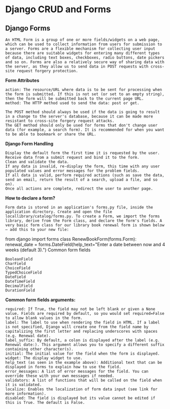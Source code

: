 # Django CRUD and Forms

## Django Forms

    An HTML Form is a group of one or more fields/widgets on a web page, which can be used to collect information from users for submission to a server. Forms are a flexible mechanism for collecting user input because there are suitable widgets for entering many different types of data, including text boxes, checkboxes, radio buttons, date pickers and so on. Forms are also a relatively secure way of sharing data with the server, as they allow us to send data in POST requests with cross-site request forgery protection.

**Form Attributes**

    action: The resource/URL where data is to be sent for processing when the form is submitted. If this is not set (or set to an empty string), then the form will be submitted back to the current page URL.
    method: The HTTP method used to send the data: post or get.

    The POST method should always be used if the data is going to result in a change to the server's database, because it can be made more resistant to cross-site forgery request attacks.
    The GET method should only be used for forms that don't change user data (for example, a search form). It is recommended for when you want to be able to bookmark or share the URL.

**Django Form Handling**

    Display the default form the first time it is requested by the user.
    Receive data from a submit request and bind it to the form.
    Clean and validate the data.
    If any data is invalid, re-display the form, this time with any user populated values and error messages for the problem fields.
    If all data is valid, perform required actions (such as save the data, send an email, return the result of a search, upload a file, and so on).
    Once all actions are complete, redirect the user to another page.

**How to declare a form?**

    Form data is stored in an application's forms.py file, inside the application directory. Create and open the file locallibrary/catalog/forms.py. To create a Form, we import the forms library, derive from the Form class, and declare the form's fields. A very basic form class for our library book renewal form is shown below — add this to your new file:

from django import forms class RenewBookForm(forms.Form): renewal_date = forms.DateField(help_text="Enter a date between now and 4 weeks (default 3).")
Common form fields

    BooleanField
    CharField
    ChoiceField
    TypedChoiceField
    DateField
    DateTimeField
    DecimalField
    DurationField

**Common form fields arguments:**

    required: If True, the field may not be left blank or given a None value. Fields are required by default, so you would set required=False to allow blank values in the form.
    label: The label to use when rendering the field in HTML. If a label is not specified, Django will create one from the field name by capitalizing the first letter and replacing underscores with spaces (e.g. Renewal date).
    label_suffix: By default, a colon is displayed after the label (e.g. Renewal date​:). This argument allows you to specify a different suffix containing other character(s).
    initial: The initial value for the field when the form is displayed.
    widget: The display widget to use.
    help_text (as seen in the example above): Additional text that can be displayed in forms to explain how to use the field.
    error_messages: A list of error messages for the field. You can override these with your own messages if needed.
    validators: A list of functions that will be called on the field when it is validated.
    localize: Enables the localization of form data input (see link for more information).
    disabled: The field is displayed but its value cannot be edited if this is True. The default is False.
